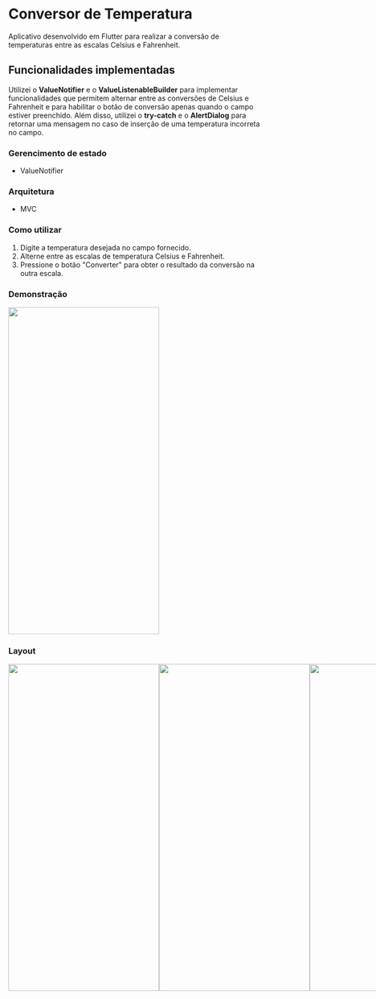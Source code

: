 # Conversor de Temperatura
Aplicativo desenvolvido em Flutter para realizar a conversão de temperaturas entre as escalas Celsius e Fahrenheit.

## Funcionalidades implementadas
Utilizei o **ValueNotifier** e o **ValueListenableBuilder** para implementar funcionalidades que permitem alternar entre as conversões de Celsius e Fahrenheit e para habilitar o botão de conversão apenas quando o campo estiver preenchido. Além disso, utilizei o **try-catch** e o **AlertDialog** para retornar uma mensagem no caso de inserção de uma temperatura incorreta no campo.

### Gerencimento de estado
- ValueNotifier

### Arquitetura
- MVC

### Como utilizar
1. Digite a temperatura desejada no campo fornecido.
2. Alterne entre as escalas de temperatura Celsius e Fahrenheit.
3. Pressione o botão "Converter" para obter o resultado da conversão na outra escala.

### Demonstração
<img src="https://github.com/devnatanaelsantos/readme_imgs/blob/main/conv_temp/gif.gif" width=300 height='650'>

### Layout
<div style="display: flex; justify-content: space-between;">
<img src="https://github.com/devnatanaelsantos/readme_imgs/blob/main/conv_temp/1.png" width=300 height='650'>
<img src="https://github.com/devnatanaelsantos/readme_imgs/blob/main/conv_temp/2.png" width=300 height='650'>
<img src="https://github.com/devnatanaelsantos/readme_imgs/blob/main/conv_temp/4.png" width=300 height='650'>
  <img src="https://github.com/devnatanaelsantos/readme_imgs/blob/main/conv_temp/3.png" width=300 height='650'>
</div>
